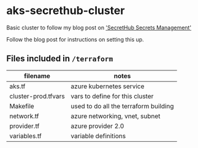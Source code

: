# aks-secrethub-cluster

Basic cluster to follow my blog post on ['SecretHub Secrets Management'](https://ronamosa.io/documentation/2020-08-17-Secrethub-Secret-Management/)

Follow the blog post for instructions on setting this up.

## Files included in `/terraform`

| filename | notes |
| --- | --- |
| aks.tf | azure kubernetes service |
| cluster-prod.tfvars | vars to define for this cluster |
| Makefile | used to do all the terraform building |
| network.tf | azure networking, vnet, subnet |
| provider.tf | azure provider 2.0 |
| variables.tf | variable definitions |
